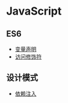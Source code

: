 # JavaScript

## ES6
  - [变量声明](./ES6/变量声明.md)
  - [访问修饰符](./ES6/访问修饰符.md)

## 设计模式
  - [依赖注入](./设计模式/依赖注入.md)